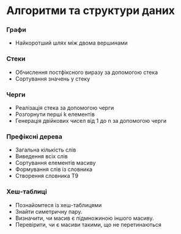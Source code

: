 # Алгоритми та структури даних

### Графи

- Найкоротший шлях між двома вершинами

### Стеки

- Обчислення постфіксного виразу за допомогою стека
- Сортування значень у стеку

### Черги

- Реалізація стека за допомогою черги
- Розгорнути перші k елементів
- Генерація двійкових чисел від 1 до n за допомогою черги

### Префіксні дерева

- Загальна кількість слів
- Виведення всіх слів
- Сортування елементів масиву
- Формування слів із словника
- Створення словника T9

### Хеш-таблиці

- Познайомтеся із хеш-таблицями
- Знайти симетричну пару.
- Визначити, чи масив є підмножиною іншого масиву.
- Перевірити, чи є масиви такими, що не перетинаються
